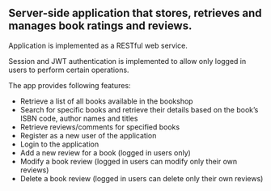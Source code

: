 ## **Server-side application that stores, retrieves and manages book ratings and reviews.**

Application is implemented as a RESTful web service.

Session and JWT authentication is implemented to allow only logged in users to perform certain operations.

The app provides following features:
- Retrieve a list of all books available in the bookshop
- Search for specific books and retrieve their details based on the book’s ISBN code, author names and titles
- Retrieve reviews/comments for specified books
- Register as a new user of the application
- Login to the application
- Add a new review for a book (logged in users only)
- Modify a book review (logged in users can modify only their own reviews)
- Delete a book review (logged in users can delete only their own reviews)